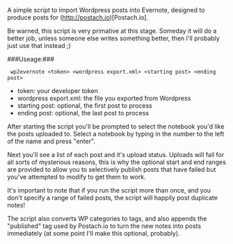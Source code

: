A simple script to import Wordpress posts into Evernote, designed to produce posts for (http://postach.io)[Postach.io].

Be warned, this script is very primative at this stage.  Someday it will do a better job, unless someone else writes something better, then I'll probably just use that instead ;)

###Useage:###

     wp2evernote <token> <wordpress export.xml> <starting post> <ending post>

*  token: your developer token
*  wordpress export.xml: the file you exported from Wordpress
*  starting post: optional, the first post to process
*  ending post: optional, the last post to process

After starting the script you'll be prompted to select the notebook you'd like the posts uploaded to.  Select a notebook by typing in the number to the left of the name and press "enter".  

Next you'll see a list of each post and it's upload status.  Uploads will fail for all sorts of mysterious reasons, this is why the optional start and end ranges are provided to allow you to selectively publish posts that have failed but you've attempted to modify to get them to work.

It's important to note that if you run the script more than once, and you don't specify a range of failed posts, the script will happily post duplicate notes!

The script also converts WP categories to tags, and also appends the "published" tag used by Postach.io to turn the new notes into posts immediately (at some point I'll make this optional, probably).
